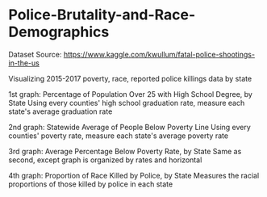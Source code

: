 # Police-Brutality-and-Race-Demographics

Dataset Source: https://www.kaggle.com/kwullum/fatal-police-shootings-in-the-us

Visualizing 2015-2017 poverty, race, reported police killings data by state

1st graph: Percentage of Population Over 25 with High School Degree, by State
Using every counties' high school graduation rate, measure each state's average graduation rate

2nd graph: Statewide Average of People Below Poverty Line
Using every counties' poverty rate, measure each state's average poverty rate

3rd graph: Average Percentage Below Poverty Rate, by State
Same as second, except graph is organized by rates and horizontal

4th graph: Proportion of Race Killed by Police, by State
Measures the racial proportions of those killed by police in each state
